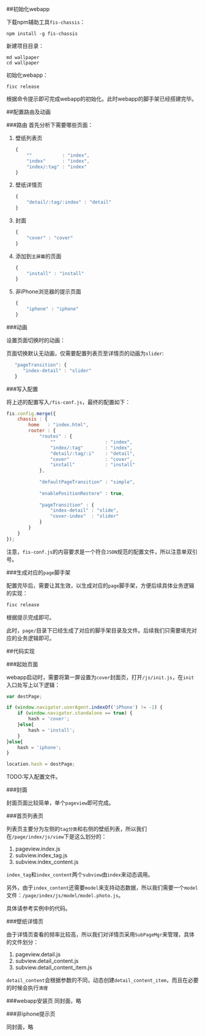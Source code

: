##初始化webapp

下载npm辅助工具`fis-chassis`：

```
npm install -g fis-chassis
```

新建项目目录：

```
md wallpaper
cd wallpaper
```

初始化webapp：

```
fisc release
```

根据命令提示即可完成webapp的初始化。此时webapp的脚手架已经搭建完毕。


##配置路由及动画

###路由
首先分析下需要哪些页面：

1. 壁纸列表页

   ```javascript
   {
       ""           : "index",
       "index"      : "index",
       "index/:tag" : "index"
   }
   ```

2. 壁纸详情页

   ```javascript
   {
       "detail/:tag/:index" : "detail"
   }
   ```

3. 封面

   ```javascript
   {
       "cover" : "cover"
   }
   ```

4. 添加到`主屏幕`的页面

   ```javascript
   {
       "install" : "install"
   }
   ```


5. 非iPhone浏览器的提示页面

   ```javascript
   {
       "iphone" : "iphone"
   }
   ```

###动画

设置页面切换时的动画：

页面切换默认无动画，仅需要配置列表页至详情页的动画为`slider`:

```javascript
   "pageTransition": {
      "index-detail" : "slider"
   }
```

###写入配置

将上述的配置写入`/fis-conf.js`，最终的配置如下：

```javascript
fis.config.merge({
    chassis : {
		home   : "index.html",
		router : {
			"routes" : {
				""                  : "index",
				"index/:tag"        : "index",
				"detail/:tag/:i"    : "detail",
				"cover"             : "cover",
				"install"           : "install"
			},
			
			"defaultPageTransition" : "simple",
			
			"enablePositionRestore" : true,
			
			"pageTransition" : {
				"index-detail" : "slide",
				"cover-index"  : "slider"
			}
		}
	}
});
```

注意，`fis-conf.js`的内容要求是一个符合`JSON`规范的配置文件，所以注意单双引号。


###生成对应的`page`脚手架

配置完毕后，需要让其生效，以生成对应的`page`脚手架，方便后续具体业务逻辑的实现：

```javascript
fisc release
```

根据提示完成即可。

此时，`page/`目录下已经生成了对应的脚手架目录及文件。后续我们只需要填充对应的业务逻辑即可。


##代码实现

###起始页面

webapp启动时，需要将第一屏设置为`cover`封面页，打开`/js/init.js`，在`init`入口处写上以下逻辑：
```javascript
var destPage;

if (window.navigator.userAgent.indexOf('iPhone') != -1) {
	if (window.navigator.standalone == true) {
		hash = 'cover';
	}else{
		hash = 'install';
	}
}else{
	hash = 'iphone';
}

location.hash = destPage;
```

TODO:写入配置文件。

###封面

封面页面比较简单，单个`pageview`即可完成。

###首页列表页

列表页主要分为左侧的`tag分类`和右侧的壁纸列表，所以我们在`/page/index/js/view`下是这么划分的：

1. pageview.index.js
2. subview.index_tag.js
3. subview.index_content.js


`index_tag`和`index_content`两个`subview`由`index`来动态调用。

另外，由于`index_content`还需要`model`来支持动态数据，所以我们需要一个`model`文件：`/page/index/js/model/model.photo.js`。

具体请参考实例中的代码。

###壁纸详情页

由于详情页查看的频率比较高，所以我们对详情页采用`SubPageMgr`来管理，具体的文件划分：

1. pageview.detail.js
2. subview.detail_content.js
3. subview.detail_content_item.js

`detail_content`会根据参数的不同，动态创建`detail_content_item`，而且在必要的时候会执行`清理`


###webapp安装页
同封面，略

###非iphone提示页

同封面，略




